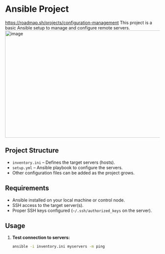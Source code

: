 # Ansible Project
https://roadmap.sh/projects/configuration-management
This project is a basic Ansible setup to manage and configure remote servers.
<img width="1842" height="350" alt="image" src="https://github.com/user-attachments/assets/e6a47c40-dfa3-4f7f-9f2a-f81cdd49ea52" />
## Project Structure

- `inventory.ini` – Defines the target servers (hosts).
- `setup.yml` – Ansible playbook to configure the servers.
- Other configuration files can be added as the project grows.

## Requirements

- Ansible installed on your local machine or control node.
- SSH access to the target server(s).
- Proper SSH keys configured (`~/.ssh/authorized_keys` on the server).

## Usage

1. **Test connection to servers:**
   ```bash
   ansible -i inventory.ini myservers -m ping
``` 
